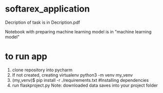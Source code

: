 # softarex_application

Decription of task is in Decription.pdf

Notebook with preparing machine learning model is in "machine learning model"
# to run app
1) clone repository into pycharm
2) If not created, creating virtualenv 
  python3 -m venv my_venv
3) (my_venv)$ pip install -r ./requirements.txt #Installing dependencies
4) run flaskproject.py
Note:
downloaded data saves into your project folder
